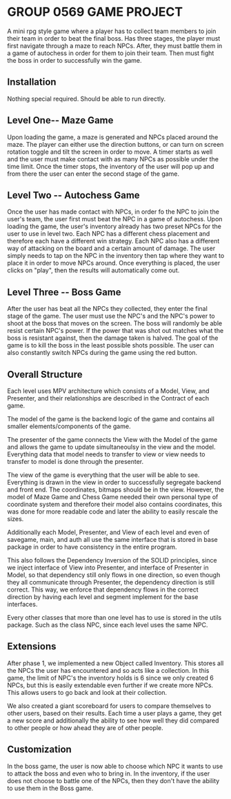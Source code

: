 # GROUP 0569 GAME PROJECT
A mini rpg style game where a player has to collect team members to join their team in order to beat the
final boss. Has three stages, the player must first navigate through a maze to reach NPCs. After, they must
battle them in a game of autochess in order for them to join their team. Then must fight the boss in order
to successfully win the game.

## Installation
Nothing special required. Should be able to run directly.

## Level One-- Maze Game
Upon loading the game, a maze is generated and NPCs placed around the maze. The player can either use the
direction buttons, or can turn on screen rotation toggle and tilt the screen in order to move. A timer starts
as well and the user must make contact with as many NPCs as possible under the time limit. Once the timer
stops, the inventory of the user will pop up and from there the user can enter the second stage of the game.

## Level Two -- Autochess Game
Once the user has made contact with NPCs, in order fo the NPC to join the user's team, the user first must beat
the NPC in a game of autochess. Upon loading the game, the user's inventory already has two preset NPCs for
the user to use in level two. Each NPC has a different chess placement and therefore each have a different win strategy.
Each NPC also has a different way of attacking on the board and a certain amount of damage.
The user simply needs to tap on the NPC in the inventory then tap where they want to place it in order to
move NPCs around. Once everything is placed, the user clicks on "play", then the results will automatically come out.

## Level Three -- Boss Game
After the user has beat all the NPCs they collected, they enter the final stage of the game. The user must
use the NPC's and the NPC's power to shoot at the boss that moves on the screen. The boss will randomly be able
resist certain NPC's power. If the power that was shot out matches what the boss is resistant against, then
the damage taken is halved. The goal of the game is to kill the boss in the least possible shots possible.
The user can also constantly switch NPCs during the game using the red button.

## Overall Structure
Each level uses MPV architecture which consists of a Model, View, and Presenter, and their relationships are
described in the Contract of each game.

The model of the game is the backend logic of the game and contains all smaller elements/components of the game.

The presenter of the game connects the View with the Model of the game and allows the game to update simultaneoulsy in
the view and the model. Everything data that model needs to transfer to view or view needs to transfer to model
is done through the presenter.

The view of the game is everything that the user will be able to see. Everything is drawn in the view in order
to successfully segregate backend and front end. The coordinates, bitmaps should be in the view. However,
the model of Maze Game and Chess Game needed their own personal type of coordinate system and therefore their
model also contains coordinates, this was done for more readable code and later the ability to easily rescale
the sizes.

Additionally each Model, Presenter, and View of each level and even of savegame, main, and auth all use
the same interface that is stored in base package in order to have consistency in the entire program.

This also follows the Dependency Inversion of the SOLID principles, since we inject interface of View into Presenter,
and interface of Presenter in Model, so that dependency still only flows in one direction, so even though
they all communicate through Presenter, the dependency direction is still correct. This way, we enforce
that dependency flows in the correct direction by having each level and segment implement for the base interfaces.

Every other classes that more than one level has to use is stored in the utils package. Such as the class NPC,
since each level uses the same NPC.

## Extensions
After phase 1, we implemented a new Object called Inventory. This stores all the NPCs the user has encountered and
so acts like a collection. In this game, the limit of NPC's the inventory holds is 6 since we only created
6 NPCs, but this is easily extendable even further if we create more NPCs. This allows users to go back and
look at their collection.

We also created a giant scoreboard for users to compare themselves to other users, based on their results. Each
time a user plays a game, they get a new score and additionally the ability to see how well they did
compared to other people or how ahead they are of other people.

## Customization
In the boss game, the user is now able to choose which NPC it wants to use to attack the boss and even
who to bring in. In the inventory, if the user does not choose to battle one of the NPCs, then they
don't have the ability to use them in the Boss game.




